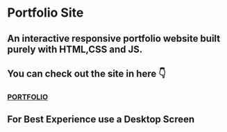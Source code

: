 # Portfolio Site

## An interactive responsive portfolio website built purely with HTML,CSS and JS.

## You can check out the site in here 👇

<h3><a href = "https://rashafathima.github.io/My-Portfolio/"> PORTFOLIO </a></h3>

## For Best Experience use a Desktop Screen


